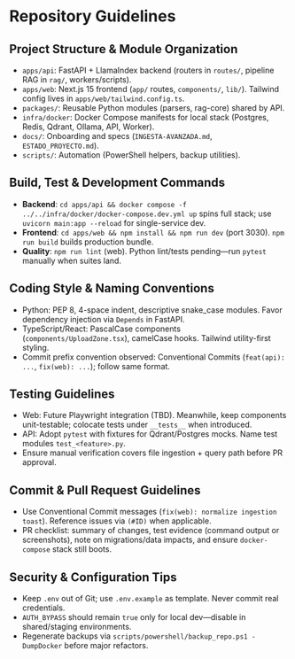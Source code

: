 # Repository Guidelines

## Project Structure & Module Organization

- `apps/api`: FastAPI + LlamaIndex backend (routers in `routes/`, pipeline RAG in `rag/`, workers/scripts).
- `apps/web`: Next.js 15 frontend (`app/` routes, `components/`, `lib/`). Tailwind config lives in `apps/web/tailwind.config.ts`.
- `packages/`: Reusable Python modules (parsers, rag-core) shared by API.
- `infra/docker`: Docker Compose manifests for local stack (Postgres, Redis, Qdrant, Ollama, API, Worker).
- `docs/`: Onboarding and specs (`INGESTA-AVANZADA.md`, `ESTADO_PROYECTO.md`).
- `scripts/`: Automation (PowerShell helpers, backup utilities).

## Build, Test & Development Commands

- **Backend**: `cd apps/api && docker compose -f ../../infra/docker/docker-compose.dev.yml up` spins full stack; use `uvicorn main:app --reload` for single-service dev.
- **Frontend**: `cd apps/web && npm install && npm run dev` (port 3030). `npm run build` builds production bundle.
- **Quality**: `npm run lint` (web). Python lint/tests pending—run `pytest` manually when suites land.

## Coding Style & Naming Conventions

- Python: PEP 8, 4-space indent, descriptive snake_case modules. Favor dependency injection via `Depends` in FastAPI.
- TypeScript/React: PascalCase components (`components/UploadZone.tsx`), camelCase hooks. Tailwind utility-first styling.
- Commit prefix convention observed: Conventional Commits (`feat(api): ...`, `fix(web): ...`); follow same format.

## Testing Guidelines

- Web: Future Playwright integration (TBD). Meanwhile, keep components unit-testable; colocate tests under `__tests__` when introduced.
- API: Adopt `pytest` with fixtures for Qdrant/Postgres mocks. Name test modules `test_<feature>.py`.
- Ensure manual verification covers file ingestion + query path before PR approval.

## Commit & Pull Request Guidelines

- Use Conventional Commit messages (`fix(web): normalize ingestion toast`). Reference issues via `(#ID)` when applicable.
- PR checklist: summary of changes, test evidence (command output or screenshots), note on migrations/data impacts, and ensure `docker-compose` stack still boots.

## Security & Configuration Tips

- Keep `.env` out of Git; use `.env.example` as template. Never commit real credentials.
- `AUTH_BYPASS` should remain `true` only for local dev—disable in shared/staging environments.
- Regenerate backups via `scripts/powershell/backup_repo.ps1 -DumpDocker` before major refactors.
